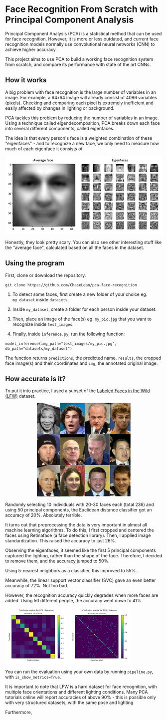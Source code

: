 # Face Recognition From Scratch with Principal Component Analysis

Principal Component Analysis (PCA) is a statistical method that can be used for face recognition. However, it is more or less outdated, and current face recognition models normally use convolutional neural networks (CNN) to achieve higher accuracy.

This project aims to use PCA to build a working face recognition system from scratch, and compare its performance with state of the art CNNs.

## How it works

A big problem with face recognition is the large number of variables in an image. For example, a 64x64 image will already consist of 4096 variables (pixels). Checking and comparing each pixel is extremely inefficient and easily affected by changes in lighting or background.

PCA tackles this problem by reducing the number of variables in an image. Using a technique called eigendecomposition, PCA breaks down each face into several different components, called eigenfaces. 

The idea is that every person's face is a weighted combination of these "eigenfaces" - and to recognize a new face, we only need to measure how much of each eigenface it consists of.

<img src="metrics/eigenfaces.jpg">

Honestly, they look pretty scary. You can also see other interesting stuff like the "average face", calculated based on all the faces in the dataset.

## Using the program

First, clone or download the repository.

```
git clone https://github.com/ChaseLean/pca-face-recognition
```

1. To detect some faces, first create a new folder of your choice eg. `my_dataset` inside `datasets`. 

2. Inside `my_dataset`, create a folder for each person inside your dataset.

3. Then, place an image of the face(s) eg. `my_pic.jpg` that you want to recognize inside `test_images`. 

4. Finally, inside `inference.py`, run the following function:

```
model_inference(img_path="test_images/my_pic.jpg", db_path="datasets/my_dataset")
```
The function returns `predictions`, the predicted name, `results`, the cropped face image(s) and their coordinates and `img`, the annotated original image.

## How accurate is it?

To put it into practice, I used a subset of the [Labeled Faces in the Wild (LFW)](http://vis-www.cs.umass.edu/lfw/) dataset.

<p align="center">
    <img src="metrics/lfw.jpg" width=300>
</p>

Randomly selecting 10 individuals with 20-30 faces each (total 236) and using 50 principal components, the Euclidean distance classifier got an accuracy of 20%. Absolutely terrible.

It turns out that preprocessing the data is very important in almost all machine learning algorithms. To do this, I first cropped and centered the faces using Retinaface (a face detection library). Then, I applied image standardization. This raised the accuracy to just 26%.

Observing the eigenfaces, it seemed like the first 5 principal components captured the lighting, rather than the shape of the face. Therefore, I decided to remove them, and the accuracy jumped to 50%.

Using 5-nearest neighbors as a classifier, this improved to 55%.

Meanwhile, the linear support vector classifier (SVC) gave an even better accuracy of 72%. Not too bad.

However, the recognition accuracy quickly degrades when more faces are added. Using 50 different people, the accuracy went down to 41%.

<p float="left">
  <img src="metrics/accuracy_lfw10.jpg" width="200" />
  <img src="metrics/accuracy_lfw50.jpg" width="200" /> 
</p>

You can run the evaluation using your own data by running `pipeline.py`, with `is_show_metrics=True`.

It is important to note that LFW is a hard dataset for face recognition, with multiple face orientations and different lighting conditions. Many PCA tutorials online will report accuracies of above 90% - this is possible only with very structured datasets, with the same pose and lighting.

Furthermore,





